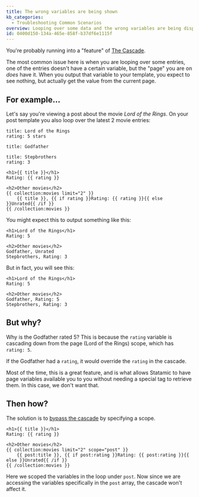 ```yaml
---
title: The wrong variables are being shown
kb_categories:
  - Troubleshooting Common Scenarios
overview: Looping over some data and the wrong variables are being displayed? Perhaps ones from the current page?
id: 0400d150-134a-465e-858f-b37df6e1115f
---
```

You're probably running into a "feature" of [The Cascade][cascade].

The most common issue here is when you are looping over some entries, one of the entries doesn't have a certain
variable, but the "page" you are on _does_ have it. When you output that variable to your template, you expect
to see nothing, but actually get the value from the current page.

## For example...

Let's say you're viewing a post about the movie _Lord of the Rings_. On your post template you also loop over the
latest 2 movie entries:

``` .language-yaml
title: Lord of the Rings
rating: 5 stars
```

``` .language-yaml
title: Godfather
```

``` .language-yaml
title: Stepbrothers
rating: 3
```

```
<h1>{{ title }}</h1>
Rating: {{ rating }}

<h2>Other movies</h2>
{{ collection:movies limit="2" }}
    {{ title }}, {{ if rating }}Rating: {{ rating }}{{ else }}Unrated{{ /if }}
{{ /collection:movies }}
```

You might expect this to output something like this:

```
<h1>Lord of the Rings</h1>
Rating: 5

<h2>Other movies</h2>
Godfather, Unrated
Stepbrothers, Rating: 3
```

But in fact, you will see this:

```
<h1>Lord of the Rings</h1>
Rating: 5

<h2>Other movies</h2>
Godfather, Rating: 5
Stepbrothers, Rating: 3
```

## But why?

Why is the Godfather rated 5? This is because the `rating` variable is cascading down from the page (Lord of the Rings)
scope, which has `rating: 5`.

If the Godfather had a `rating`, it would override the `rating` in the cascade.

Most of the time, this is a great feature, and is what allows Statamic to have page variables available you to you
without needing a special tag to retrieve them. In this case, we don't want that.

## Then how?

The solution is to [bypass the cascade](/cascade#bypassing-the-cascade) by specifying a scope.

```
<h1>{{ title }}</h1>
Rating: {{ rating }}

<h2>Other movies</h2>
{{ collection:movies limit="2" scope="post" }}
    {{ post:title }}, {{ if post:rating }}Rating: {{ post:rating }}{{ else }}Unrated{{ /if }}
{{ /collection:movies }}
```

Here we scoped the variables in the loop under `post`. Now since we are accessing the variables specifically in the `post`
array, the cascade won't affect it.

[cascade]: /cascade
